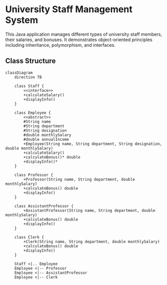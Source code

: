 # University Staff Management System

This Java application manages different types of university staff members, their salaries, and bonuses. It demonstrates object-oriented principles including inheritance, polymorphism, and interfaces.

## Class Structure

```mermaid
classDiagram
    direction TB
    
    class Staff {
        <<interface>>
        +calculateSalary()
        +displayInfo()
    }
    
    class Employee {
        <<abstract>>
        #String name
        #String department
        #String designation
        #double monthlySalary
        #double annualIncome
        +Employee(String name, String department, String designation, double monthlySalary)
        +calculateSalary()
        +calculateBonus()* double
        +displayInfo()*
    }
    
    class Professor {
        +Professor(String name, String department, double monthlySalary)
        +calculateBonus() double
        +displayInfo()
    }
    
    class AssistantProfessor {
        +AssistantProfessor(String name, String department, double monthlySalary)
        +calculateBonus() double
        +displayInfo()
    }
    
    class Clerk {
        +Clerk(String name, String department, double monthlySalary)
        +calculateBonus() double
        +displayInfo()
    }
    
    Staff <|.. Employee
    Employee <|-- Professor
    Employee <|-- AssistantProfessor
    Employee <|-- Clerk

